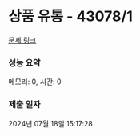# 상품 유통 - 43078/1 

[문제 링크](https://level.goorm.io/exam/43078/1b-%EC%83%81%ED%92%88-%EC%9C%A0%ED%86%B5/quiz/1) 

### 성능 요약

메모리: 0, 시간: 0

### 제출 일자

2024년 07월 18일 15:17:28


